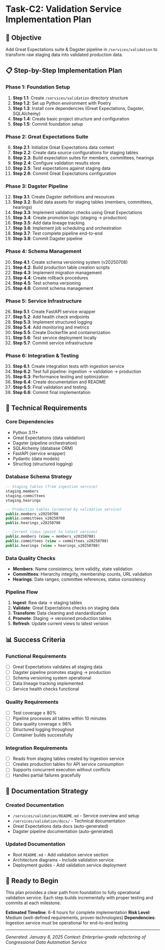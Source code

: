 # Task-C2: Validation Service Implementation Plan

## 🎯 **Objective**
Add Great Expectations suite & Dagster pipeline in `/services/validation` to transform raw staging data into validated production data.

## 📋 **Step-by-Step Implementation Plan**

### **Phase 1: Foundation Setup**
1. **Step 1.1**: Create `/services/validation` directory structure
2. **Step 1.2**: Set up Python environment with Poetry
3. **Step 1.3**: Install core dependencies (Great Expectations, Dagster, SQLAlchemy)
4. **Step 1.4**: Create basic project structure and configuration
5. **Step 1.5**: Commit foundation setup

### **Phase 2: Great Expectations Suite**
6. **Step 2.1**: Initialize Great Expectations data context
7. **Step 2.2**: Create data source configurations for staging tables
8. **Step 2.3**: Build expectation suites for members, committees, hearings
9. **Step 2.4**: Configure validation results store
10. **Step 2.5**: Test expectations against staging data
11. **Step 2.6**: Commit Great Expectations configuration

### **Phase 3: Dagster Pipeline**
12. **Step 3.1**: Create Dagster definitions and resources
13. **Step 3.2**: Build data assets for staging tables (members, committees, hearings)
14. **Step 3.3**: Implement validation checks using Great Expectations
15. **Step 3.4**: Create promotion logic (staging → production)
16. **Step 3.5**: Add data lineage tracking
17. **Step 3.6**: Implement job scheduling and orchestration
18. **Step 3.7**: Test complete pipeline end-to-end
19. **Step 3.8**: Commit Dagster pipeline

### **Phase 4: Schema Management**
20. **Step 4.1**: Create schema versioning system (v20250708)
21. **Step 4.2**: Build production table creation scripts
22. **Step 4.3**: Implement migration management
23. **Step 4.4**: Create rollback procedures
24. **Step 4.5**: Test schema versioning
25. **Step 4.6**: Commit schema management

### **Phase 5: Service Infrastructure**
26. **Step 5.1**: Create FastAPI service wrapper
27. **Step 5.2**: Add health check endpoints
28. **Step 5.3**: Implement structured logging
29. **Step 5.4**: Add monitoring and metrics
30. **Step 5.5**: Create Dockerfile and containerization
31. **Step 5.6**: Test service deployment locally
32. **Step 5.7**: Commit service infrastructure

### **Phase 6: Integration & Testing**
33. **Step 6.1**: Create integration tests with ingestion service
34. **Step 6.2**: Test full pipeline: ingestion → validation → production
35. **Step 6.3**: Performance testing and optimization
36. **Step 6.4**: Create documentation and README
37. **Step 6.5**: Final validation and testing
38. **Step 6.6**: Commit final implementation

## 🔧 **Technical Requirements**

### **Core Dependencies**
- Python 3.11+
- Great Expectations (data validation)
- Dagster (pipeline orchestration)
- SQLAlchemy (database ORM)
- FastAPI (service wrapper)
- Pydantic (data models)
- Structlog (structured logging)

### **Database Schema Strategy**
```sql
-- Staging tables (from ingestion service)
staging.members
staging.committees  
staging.hearings

-- Production tables (promoted by validation service)
public.members_v20250708
public.committees_v20250708
public.hearings_v20250708

-- Current views (point to latest version)
public.members (view → members_v20250708)
public.committees (view → committees_v20250708)
public.hearings (view → hearings_v20250708)
```

### **Data Quality Checks**
- **Members**: Name consistency, term validity, state validation
- **Committees**: Hierarchy integrity, membership counts, URL validation
- **Hearings**: Date ranges, committee references, status consistency

### **Pipeline Flow**
1. **Ingest**: Raw data → staging tables
2. **Validate**: Great Expectations checks on staging data
3. **Transform**: Data cleaning and standardization
4. **Promote**: Staging → versioned production tables
5. **Refresh**: Update current views to latest version

## 📊 **Success Criteria**

### **Functional Requirements**
- [ ] Great Expectations validates all staging data
- [ ] Dagster pipeline promotes staging → production
- [ ] Schema versioning system operational
- [ ] Data lineage tracking implemented
- [ ] Service health checks functional

### **Quality Requirements**
- [ ] Test coverage ≥ 80%
- [ ] Pipeline processes all tables within 10 minutes
- [ ] Data quality coverage ≥ 98%
- [ ] Structured logging throughout
- [ ] Container builds successfully

### **Integration Requirements**
- [ ] Reads from staging tables created by ingestion service
- [ ] Creates production tables for API service consumption
- [ ] Supports concurrent execution without conflicts
- [ ] Handles partial failures gracefully

## 📝 **Documentation Strategy**

### **Created Documentation**
- `/services/validation/README.md` - Service overview and setup
- `/services/validation/docs/` - Technical documentation
- Great Expectations data docs (auto-generated)
- Dagster pipeline documentation (auto-generated)

### **Updated Documentation**
- Root `README.md` - Add validation service section
- Architecture diagrams - Include validation service
- Deployment guides - Add validation service deployment

## 🚀 **Ready to Begin**

This plan provides a clear path from foundation to fully operational validation service. Each step builds incrementally with proper testing and commits at each milestone.

**Estimated Timeline**: 6-8 hours for complete implementation
**Risk Level**: Medium (well-defined requirements, proven technologies)
**Dependencies**: Ingestion service must be operational for end-to-end testing

---

*Generated: January 8, 2025*
*Context: Enterprise-grade refactoring of Congressional Data Automation Service*